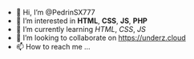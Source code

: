 - 👋 Hi, I’m @PedrinSX777
- 👀 I’m interested in **HTML**, **CSS**, **JS**, **PHP**
- 🌱 I’m currently learning *HTML*, *CSS*, *JS*
- 💞️ I’m looking to collaborate on https://underz.cloud
- 📫 How to reach me ...

<!---
PedrinSX777/PedrinSX777 is a ✨ special ✨ repository because its `README.md` (this file) appears on your GitHub profile.
You can click the Preview link to take a look at your changes.
--->
